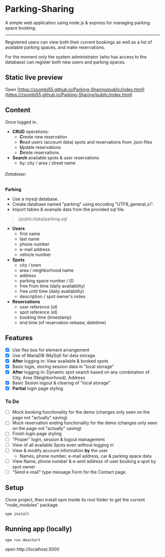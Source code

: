 # Parking-Sharing

A simple web application using node js & express for managing parking space booking.

---

Registered users can view both their current bookings as well as a list of available parking spaces, and make reservations.

For the moment only the system administrator (who has access to the database) can register both new users and parking spaces.

## Static live preview

Open [https://zsombi55.github.io/Parking-Sharing/public/index.html](https://zsombi55.github.io/Parking-Sharing/public/index.html)

## Content

Once logged in..

- **CRUD** operations:
    - **C**reate new reservation
    - **R**ead users (account data) spots and reservations from .json files
    - **U**pdate reservations
    - **D**elete reservations
- **Search** available spots & user reservations
    - by: city / area / street name 

###### Database:

**Parking**

- Use a mysql database.
- Create database named "parking" using encoding "UTF8_general_ci".
- Import tables & example data from the provided sql file.
>./public/data/parking.sql





- **Users**
    - first name
    - last name
    - phone number
    - e-mail address
    - vehicle number
- **Spots**
    - city / town
    - area / neighborhood name
    - address
    - parking space number / ID
    - free from time (daily availability)
    - free until time (daily availability)
    - description / spot owner's notes
- **Reservations**
    - user reference (id)
    - spot reference (id)
    - booking time (timestamp)
    - end time (of reservation release; datetime)

## Features

- [x] Use flex box for element arrangement
- [x] Use of MariaDB (MySql) for data storage.
- [x] **After** logging in: View available & booked spots
- [x] Basic login, storing session data in "local storage"
- [x] **After** logging in: Dynamic spot search based on any combination of: City, Area (Neighborhood), Address
- [x] Basic Sesion logout & clearing of "local storage"
- [x] **Partial** login page styling

### To Do

- [ ] Mock booking functionality for the demo (changes only seen on the page not "actually" saving)
- [ ] Mock reservation ending functionality for the demo (changes only seen on the page not "actually" saving)
- [ ] Finish login page styling
- [ ] "Proper" login, session & logout management
- [ ] View of all available Spots even without logging in
- [ ] View & modify account information **by** the user
    - Names, phone number, e-mail address, car & parking space data
- [ ] View Name, phone number & e-amil address of user booking a spot by spot owner
- [ ] "Send e-mail" type message Form for the Contact page.

## Setup

Clone project, then install npm inside its root folder to get the current "node_modules" package.

```
npm install
```

## Running app (locally)

```
npm run devstart
```

open http://localhost:3000
